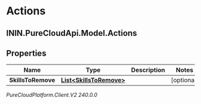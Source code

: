 # Actions

## ININ.PureCloudApi.Model.Actions

## Properties

|Name | Type | Description | Notes|
|------------ | ------------- | ------------- | -------------|
| **SkillsToRemove** | [**List&lt;SkillsToRemove&gt;**](SkillsToRemove) |  | [optional] |



_PureCloudPlatform.Client.V2 240.0.0_
